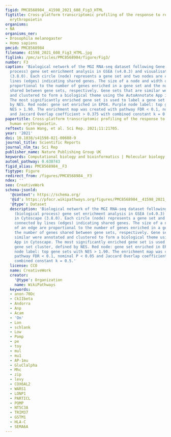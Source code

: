 ```yaml
---
figid: PMC8568984__41598_2021_608_Fig3_HTML
figtitle: Cross-platform transcriptomic profiling of the response to recombinant human
  erythropoietin
organisms:
- NA
organisms_ner:
- Drosophila melanogaster
- Homo sapiens
pmcid: PMC8568984
filename: 41598_2021_608_Fig3_HTML.jpg
figlink: /pmc/articles/PMC8568984/figure/Fig3/
number: F3
caption: 'Biological network of the MGI RNA-seq dataset following Gene Ontology (biological
  process) gene set enrichment analysis in GSEA (v4.0.3) and visualisation in Cytoscape
  (3.8.0). Each circle (node) represents a gene set and two nodes are connected by
  lines (edges) indicating shared genes. The size of a node and width of an edge are
  proportional to the number of genes enriched in a gene set and the number of genes
  shared between gene sets, respectively. Gene sets that are similar were annotated
  and clustered to form a biological theme using the AutoAnnotate App in Cytoscape.
  The most significantly enriched gene set is used to label a gene set cluster, defined
  by NES. Red node: gene set enriched in EPO4. Purple node label: top gene sets with
  NES > 1.90. The enrichment map was created with pathway FDR < 0.1, nominal P < 0.05
  and Jaccard Overlap coefficient > 0.375 with combined constant k = 0.5.'
papertitle: Cross-platform transcriptomic profiling of the response to recombinant
  human erythropoietin.
reftext: Guan Wang, et al. Sci Rep. 2021;11:21705.
year: '2021'
doi: 10.1038/s41598-021-00608-9
journal_title: Scientific Reports
journal_nlm_ta: Sci Rep
publisher_name: Nature Publishing Group UK
keywords: Computational biology and bioinformatics | Molecular biology | Systems biology
automl_pathway: 0.630743
figid_alias: PMC8568984__F3
figtype: Figure
redirect_from: /figures/PMC8568984__F3
ndex: ''
seo: CreativeWork
schema-jsonld:
  '@context': https://schema.org/
  '@id': https://pfocr.wikipathways.org/figures/PMC8568984__41598_2021_608_Fig3_HTML.html
  '@type': Dataset
  description: 'Biological network of the MGI RNA-seq dataset following Gene Ontology
    (biological process) gene set enrichment analysis in GSEA (v4.0.3) and visualisation
    in Cytoscape (3.8.0). Each circle (node) represents a gene set and two nodes are
    connected by lines (edges) indicating shared genes. The size of a node and width
    of an edge are proportional to the number of genes enriched in a gene set and
    the number of genes shared between gene sets, respectively. Gene sets that are
    similar were annotated and clustered to form a biological theme using the AutoAnnotate
    App in Cytoscape. The most significantly enriched gene set is used to label a
    gene set cluster, defined by NES. Red node: gene set enriched in EPO4. Purple
    node label: top gene sets with NES > 1.90. The enrichment map was created with
    pathway FDR < 0.1, nominal P < 0.05 and Jaccard Overlap coefficient > 0.375 with
    combined constant k = 0.5.'
  license: CC0
  name: CreativeWork
  creator:
    '@type': Organization
    name: WikiPathways
  keywords:
  - anon-70Dc
  - CkIIbeta
  - Andorra
  - Anp
  - Acam
  - 'On'
  - Lon
  - schlank
  - Low
  - Pomp
  - pe
  - toy
  - mul
  - mu1
  - AP-1mu
  - GluClalpha
  - Mhc
  - zip
  - levy
  - COX6AL2
  - WARS1
  - LONP1
  - PARTICL
  - POMP
  - NT5C3A
  - TRIM37
  - GSTM1
  - HLA-C
  - SEMA6A
---
```

